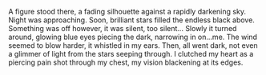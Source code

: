 A figure stood there, a fading silhouette against a rapidly darkening sky. Night was approaching. Soon, brilliant stars filled the endless black above. Something was off however, it was silent, too silent...
Slowly it turned around, glowing blue eyes piecing the dark, narrowing in on...me. The wind seemed to blow harder, it whistled in my ears. Then, all went dark, not even a glimmer of light from the stars seeping through.
I clutched my heart as a piercing pain shot through my chest, my vision blackening at its edges.
